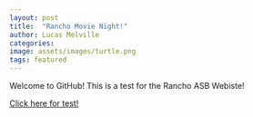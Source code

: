 ```yaml
---
layout: post
title:  "Rancho Movie Night!"
author: Lucas Melville
categories:
image: assets/images/turtle.png
tags: featured
---
```


Welcome to GitHub! This is a test for the Rancho ASB Webiste!

[Click here for test!](https://ranchoasb.org)
